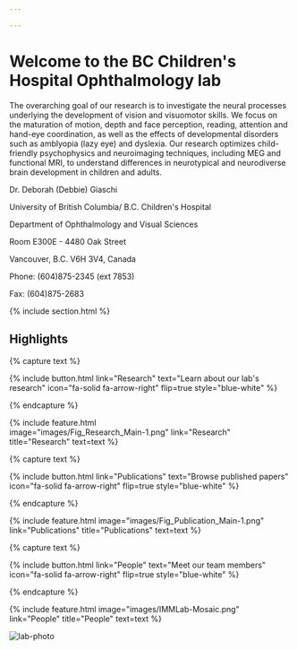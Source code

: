 ```yaml
---

--- 
```


# Welcome to the BC Children's Hospital Ophthalmology lab

The overarching goal of our research is to investigate the neural processes underlying the development of vision and visuomotor skills. We focus on the maturation of motion, depth and face perception, reading, attention and hand-eye coordination, as well as the effects of developmental disorders such as amblyopia (lazy eye) and dyslexia. Our research optimizes child-friendly psychophysics and neuroimaging techniques, including MEG and functional MRI, to understand differences in neurotypical and neurodiverse brain development in children and adults.

Dr. Deborah (Debbie) Giaschi

University of British Columbia/ B.C. Children's Hospital

Department of Ophthalmology and Visual Sciences

Room E300E - 4480 Oak Street

Vancouver, B.C. V6H 3V4, Canada

Phone: (604)875-2345 (ext 7853)

Fax: (604)875-2683


<!-- Section break -->
{% include section.html %}

## **Highlights**

<!-- Research -->
{% capture text %}

{%
  include button.html
  link="Research"
  text="Learn about our lab's research"
  icon="fa-solid fa-arrow-right"
  flip=true
  style="blue-white"
%}

{% endcapture %}

{%
  include feature.html  
  image="images/Fig_Research_Main-1.png"
  link="Research"
  title="Research"
  text=text
%}


<!-- Publications -->
{% capture text %}

{%
  include button.html
  link="Publications"
  text="Browse published papers"
  icon="fa-solid fa-arrow-right"
  flip=true
  style="blue-white"
%}
  
{% endcapture %}

{%
  include feature.html
  image="images/Fig_Publication_Main-1.png"
  link="Publications"
  title="Publications"
  text=text
%}

<!-- Team / People -->
{% capture text %}

{%
  include button.html
  link="People"
  text="Meet our team members"
  icon="fa-solid fa-arrow-right"
  flip=true
  style="blue-white"
%}

{% endcapture %}

{%
  include feature.html
  image="images/IMMLab-Mosaic.png"
  link="People"
  title="People"
  text=text
%}

<!-- Lab photo image -->
![lab-photo](/images/social-Outside_Lab_Photo.jpg)


<!--     nokogiri (1.13.10)
      mini_portile2 (~> 2.8.0)
      racc (~> 1.4)
    nokogiri (1.13.10-arm64-darwin)
      racc (~> 1.4)
-->
